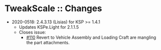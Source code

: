 # TweakScale :: Changes

* 2020-0518: 2.4.3.13 (Lisias) for KSP >= 1.4.1 
	+ Updates KSPe.Light for 2.1.1.5
	+ Closes issue:
		- [#110](https://github.com/net-lisias-ksp/TweakScale/issues/110) Revert to Vehicle Assembly and Loading Craft are mangling the part attachments.

